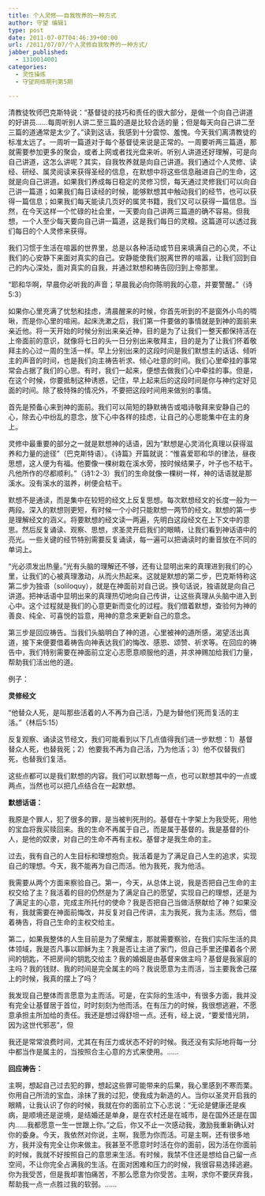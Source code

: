 ```yaml
---
title: 个人灵修——自我牧养的一种方式
author: 守望 编辑1
type: post
date: 2011-07-07T04:46:39+00:00
url: /2011/07/07/个人灵修自我牧养的一种方式/
jabber_published:
  - 1310014001
categories:
  - 灵性操练
  - 守望网络期刊第5期

---
```

清教徒牧师巴克斯特说：“基督徒的技巧和责任的很大部分，是做一个向自己讲道的好讲员……每周听别人讲二至三篇的道是比较合适的量；但是每天向自己讲二至三篇的道通常是太少了。”读到这话，我感到十分震惊、羞愧。今天我们离清教徒的标准太远了。一周听一篇道对于每个基督徒来说是正常的。一周要听两三篇道，那就需要参加更多的聚会，或者上网或者找光盘来听。听别人讲道还好理解，可是向自己讲道，这怎么讲呢？其实，自我牧养就是向自己讲道。我们通过个人灵修、读经、研经、属灵阅读来获得圣经的信息，在默想中将这些信息融进自己的生命，这就是向自己讲道。如果我们养成每日稳定的灵修习惯，每天通过灵修我们可以向自己讲一篇道；如果我们每日读经的时候，能够默想其中触动我们的经节，也可以获得一篇信息；如果我们每天能读几页好的属灵书籍，我们又可以获得一篇信息。当然，在今天这样一个忙碌的社会里，一天要向自己讲两三篇道的确不容易。但我想，一个人至少每天要向自己讲一篇道，这是我们每日的灵粮。这篇道可以透过我们每日的个人灵修来获得。

我们习惯于生活在喧嚣的世界里，总是以各种活动或节目来填满自己的心灵，不让我们的心安静下来面对真实的自己。安静能使我们脱离世界的喧嚣，让我们回到自己的内心深处，面对真实的自我，并通过默想和祷告回归到上帝那里。

“耶和华啊，早晨你必听我的声音；早晨我必向你陈明我的心意，并要警醒。”（诗5:3）

如果你心里充满了忧愁和挂虑，清晨醒来的时候，你首先听到的不是窗外小鸟的啁啾，而是你心里的喧闹。起床洗漱之后，我们第一件要做的事情就是到神的面前来亲近他。将一天开始的时候分别出来亲近神，目的是为了让我们一整天都保持活在上帝面前的意识，就像将七日的头一日分别出来敬拜主，目的是为了让我们怀着敬拜主的心过一周的生活一样。早上分别出来的这段时间是我们默想主的话话、倾听主的声音的时间，也是我们向主祷告祈求、倾心吐意的时间。我们心里牵挂的事常常会占据了我们的心思。有时，我们一起来，便想去做我们心中牵挂的事。但是，在这个时候，你要抵制这种诱惑，记住，早上起来后的这段时间是你与神约定好见面的时间。除了极特殊的情况外，不要把这段时间用来做别的事情。

首先是预备心来到神的面前。我们可以简短的静默祷告或唱诗敬拜来安静自己的心，除去心中纷乱的意念，放下心中各样的挂虑，让自己的心思能集中在主的身上。

灵修中最重要的部分之一就是默想神的话语，因为“默想是心灵消化真理以获得滋养和力量的途径”（巴克斯特语）。《诗篇》开篇就说：“惟喜爱耶和华的律法，昼夜思想，这人便为有福。他要像一棵树栽在溪水旁，按时候结果子，叶子也不枯干。凡他所作的尽都顺利。”（诗1:2-3）我们的生命就像一棵树一样，神的话语就是那溪水。没有溪水的滋养，树便会枯干。

默想不是通读，而是集中在较短的经文上反复思想。每次默想经文的长度一般为一两段。深入的默想则更短，有时候一个小时只能默想一两节的经文。默想的第一步是理解经文的涵义。将要默想的经文读一两遍，先明白这段经文在上下文中的意思。然后反复诵读、观察、思想，求圣灵开启我们的眼睛，让我们看到神话语中的亮光。一些关键的经节特别需要反复诵读，每一遍可以把诵读时的重音放在不同的单词上。

“光必须发出热量。”光有头脑的理解还不够，还有让显明出来的真理进到我们的心里，让我们的心被真理激动，从而火热起来。这就是默想的第二步，巴克斯特称这第二步为独语（soliloquy），就是在神面前对自己说。换句话说，独语就是向自己讲道。把神话语中显明出来的真理热切地向自己传讲，让这些真理从头脑中进入到心中。这个过程就是我们的心意更新而变化的过程。我们借着默想，查验何为神的善良、纯全、可喜悦的旨意，用神的意念来更新自己的意念。

第三步是回应祷告。当我们头脑明白了神的道，心里被神的道所感，渴望活出真道，接下来便要借着祷告向神表达我们的悔改、感恩、颂赞、祈求等。在回应的祷告中，我们特别需要在神面前立定心志愿意顺服他的道，并求神赐加给我们力量，帮助我们活出他的道。

例子：

**灵修经文**

“他替众人死，是叫那些活着的人不再为自己活，乃是为替他们死而复活的主活。”（林后5:15）

反复观察、诵读这节经文，我们可能看到以下几点值得我们进一步默想：1）基督替众人死，也替我死；2）他要我不再为自己活，乃为他活；3）他不仅替我们死，也替我们复活。

这些点都可以是我们默想的内容。我们可以默想每一点，也可以默想其中的一点或两点，当然也可以把几点结合在一起默想。

**默想话语：**

我原是个罪人，犯了很多的罪，是当被判死刑的。基督在十字架上为我受死，用他的宝血将我买赎回来。我的生命不再属于自己，而是属于基督的。我是基督的仆人，是他的奴隶，对自己的生命不再有主权。基督才是我生命的主。

过去，我有自己的人生目标和理想抱负。我活着是为了满足自己人生的追求，实现自己的理想。今天，我不能再为自己而活。他为我死，我为他活。

我需要从两个方面来察验自己。第一，今天，从总体上说，我是否把自己生命的主权交给了主？我活着的目的仍然是为了满足自己的愿望，实现自己的理想，还是为了满足主的心意，完成主所托付的使命？我是否把自己当做活祭献给了神？如果没有，我就需要在神面前悔改，并反复对自己传讲，主为我死，我为主活。然后，借着祷告，将自己生命的主权交给主。

第二，如果我整体的人生目前是为了荣耀主，那就需要察验，在我们实际生活的具体领域，我是否凡事以耶稣为主？我是否让主进了家门，但自己手里还攥着各个房间的钥匙，不把房间的钥匙交给主？我的婚姻是由基督来做主吗？基督是我家庭的主吗？我的钱财、我的时间是完全属主的吗？我说愿意为主而活，当主要我舍己摆上的时候，我真的摆上了吗？

我发现自己整体而言愿意为主而活。可是，在实际的生活中，有很多方面，我并没有完全让基督居于首位，时时刻刻为他而活。在有压力的时候，我很想逃避，不愿意承担主所加给的责任。我还是想过得舒坦一点。还有，经上说，“要爱惜光阴，因为这世代邪恶”，但

我还是常常浪费时间，尤其在有压力或状态不好的时候。我还没有实际地将每一分中都当作是属主的，当按照合主心意的方式来使用。……

**回应祷告：**

主啊，想起自己过去犯的罪，想起这些罪可能带来的后果，我心里感到不寒而栗。你用自己所流的宝血，涂抹了我的过犯，使我成为新造的人。当你以圣灵开启我的眼睛，让我认识了你的时候，我就在你的面前立下心志说：“无论是健康还是疾病，是顺境还是逆境，是结婚还是单身，是在农村还是在城市，是在国外还是在国内……我都愿意一生一世跟上你。”之后，你又不止一次感动我，激励我重新确认对你的委身。今天，我依然对你说，主啊，我愿为你而活。可是主啊，还有很多地方，我并没有完全让你来做主。我甚至不愿意时时活在你的面前，因为活在你面前的时候，我就不好按照自己的意思来生活。有时候，我禁不住还是想给自己留一点空间，不让你完全占满我的生活。在面对困难和压力的时候，我很容易选择逃避。你为我受苦，但是我却害怕痛苦，不那么愿意为你受苦。主啊，求你不要厌弃我，帮助我一点一点胜过我的软弱。……